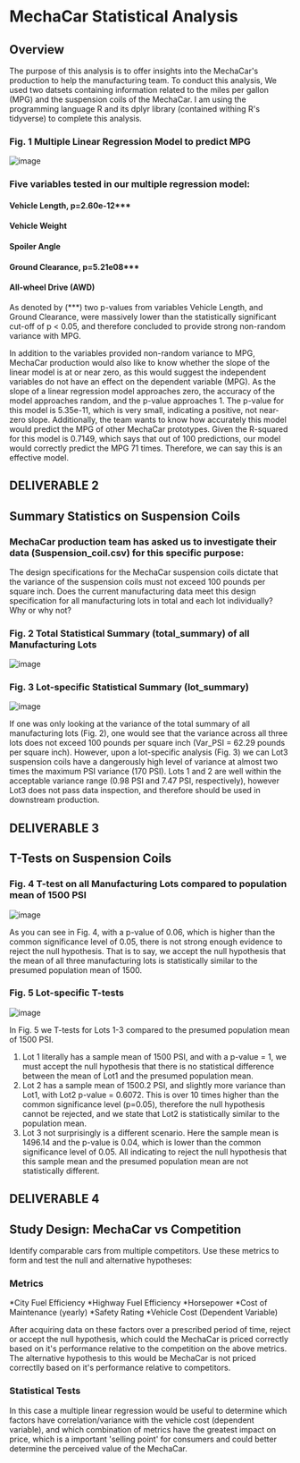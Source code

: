 # MechaCar Statistical Analysis

## Overview
The purpose of this analysis is to offer insights into the MechaCar's production to help the manufacturing team. To conduct this analysis, We used two datsets containing information related to the miles per gallon (MPG) and the suspension coils of the MechaCar. I am using the programming language R and its dplyr library (contained withing R's tidyverse) to complete this analysis.


### Fig. 1  Multiple Linear Regression Model to predict MPG
![image](https://user-images.githubusercontent.com/86337475/137965555-f76b4e80-b1ab-4408-a209-1bc9f890d8d5.png)

### Five variables tested in our multiple regression model:
#### Vehicle Length, p=2.60e-12***
#### Vehicle Weight
#### Spoiler Angle
#### Ground Clearance, p=5.21e08*** 
#### All-wheel Drive (AWD)


As denoted by (***) two p-values from variables Vehicle Length, and Ground Clearance, were massively lower than the statistically significant cut-off of p < 0.05, and therefore concluded to provide strong non-random variance with MPG. 

In addition to the variables provided non-random variance to MPG, MechaCar production would also like to know whether the slope of the linear model is at or near zero, as this would suggest the independent variables do not have an effect on the dependent variable (MPG). As the slope of a linear regression model approaches zero, the accuracy of the model approaches random, and the p-value approaches 1. The p-value for this model is 5.35e-11, which is very small, indicating a positive, not near-zero slope. Additionally, the team wants to know how accurately this model would predict the MPG of other MechaCar prototypes. Given the R-squared for this model is 0.7149, which says that out of 100 predictions, our model would correctly predict the MPG 71 times. Therefore, we can say this is an effective model.


## DELIVERABLE 2

## Summary Statistics on Suspension Coils

### MechaCar production team has asked us to investigate their data (Suspension_coil.csv) for this specific purpose:

The design specifications for the MechaCar suspension coils dictate that the variance of the suspension coils must not exceed 100 pounds per square inch. Does the current manufacturing data meet this design specification for all manufacturing lots in total and each lot individually? Why or why not?

### Fig. 2  Total Statistical Summary (total_summary) of all Manufacturing Lots
 
![image](https://user-images.githubusercontent.com/86337475/137983816-ebfdf421-4657-4686-bcf1-93962aa4cd66.png)

### Fig. 3  Lot-specific Statistical Summary (lot_summary)

![image](https://user-images.githubusercontent.com/86337475/137984396-4c68a662-7437-4241-9191-8a923a3d9a27.png)

If one was only looking at the variance of the total summary of all manufacturing lots (Fig. 2), one would see that the variance across all three lots does not exceed 100 pounds per square inch (Var_PSI = 62.29 pounds per square inch).
However, upon a lot-specific analysis (Fig. 3) we can Lot3 suspension coils have a dangerously high level of variance at almost two times the maximum PSI variance (170 PSI). Lots 1 and 2 are well within the acceptable variance range (0.98 PSI and 7.47 PSI, respectively), however Lot3 does not pass data inspection, and therefore should be used in downstream production. 


## DELIVERABLE 3

## T-Tests on Suspension Coils

###  Fig. 4  T-test on all Manufacturing Lots compared to population mean of 1500 PSI
![image](https://user-images.githubusercontent.com/86337475/137989113-d8cac743-e57c-4a6d-92e7-7f9b505e5471.png)

As you can see in Fig. 4,  with a p-value of 0.06, which is higher than the common significance level of 0.05, there is not strong enough evidence to reject the null hypothesis. That is to say, we accept the null hypothesis that the mean of all three manufacturing lots is statistically similar to the presumed population mean of 1500.

### Fig. 5  Lot-specific T-tests
![image](https://user-images.githubusercontent.com/86337475/137992370-86fdac12-469e-479c-a621-22cfcaa56acb.png)
 
 In Fig. 5 we T-tests for Lots 1-3 compared to the presumed population mean of 1500 PSI. 
 
 1. Lot 1 literally has a sample mean of 1500 PSI, and with a p-value = 1, we must accept the null hypothesis that there is no statistical difference between the mean of Lot1 and the presumed population mean.
 2. Lot 2 has a sample mean of 1500.2 PSI, and slightly more variance than Lot1, with Lot2 p-value = 0.6072.  This is over 10 times higher than the common significance level (p=0.05), therefore the null hypothesis cannot be rejected, and we state that Lot2 is statistically similar to the population mean.
 3. Lot 3 not surprisingly is a different scenario. Here the sample mean is 1496.14 and the p-value is 0.04, which is lower than the common significance level of 0.05. All indicating to reject the null hypothesis that this sample mean and the presumed population mean are not statistically different.

## DELIVERABLE 4

## Study Design: MechaCar vs Competition
Identify comparable cars from multiple competitors. Use these metrics to form and test the null and alternative hypotheses:

### Metrics
*City Fuel Efficiency
*Highway Fuel Efficiency
*Horsepower
*Cost of Maintenance (yearly)
*Safety Rating
*Vehicle Cost (Dependent Variable)

After acquiring data on these factors over a prescribed period of time, reject or accept the null hypothesis, which could the MechaCar is priced correctly based on it's performance relative to the competition on the above metrics.
The alternative hypothesis to this would be MechaCar is not priced correctlly based on it's performance relative to competitors.

### Statistical Tests
In this case a multiple linear regression would be useful to determine which factors have correlation/variance with the vehicle cost (dependent variable), and which combination of metrics have the greatest impact on price, which is a important 'selling point' for consumers and could better determine the perceived value of the MechaCar.



